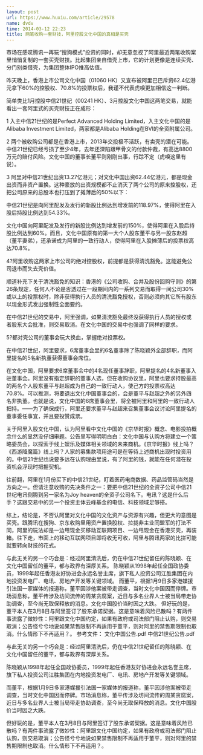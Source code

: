 ```yaml
---
layout: post
url: https://www.huxiu.com/article/29578
name: dvdv
time: 2014-03-12 22:23
title: 两笔收购一套财技，阿里控股文化中国的真相是买壳
---
```

市场在感叹腾讯一再玩“搜狗模式”投资的同时，却无意忽视了阿里最近两笔收购案里悄悄复制的一套买壳财技。比起集团亲自借壳上市，它的计划更像是连续买壳、分门别类借壳，为集团整体IPO推高估值。

昨天晚上，香港上市公司文化中国（01060 HK）又宣布被阿里巴巴斥资62.4亿港元拿下60%的控股权、70.8%的投票权后，我谨不代表虎嗅更加相信这一判断。

简单类比1月控股中信21世纪（00241 HK）、3月控股文化中国这两笔交易，就能看出一套阿里式的买壳财技正在成形：

1 入主中信21世纪的是Perfect Advanced Holding Limited，入主文化中国的是Alibaba Investment Limited，两家都是Alibaba Holding在BVI的全资附属公司。

2 两个被收购公司都是在香港上市，2013年交投极不活跃，有卖壳的潜在可能。中信21世纪已经亏损了至少4年，去年还深陷跟甲骨文的付款仲裁，有高达8800万元的赔付风险。文化中国的董事长董平则刚刚出事，行踪不定（虎嗅这里有说）。

3 阿里对中信21世纪出资13.27亿港元；对文化中国出资62.44亿港元，都是现金出资而非资产置换。这种豪放的出资规模都不止消灭了两个公司的原来控股权，还把公司原来的总股本也打压到了摊薄后的50%以下：

中信21世纪是向阿里配发及发行的新股比例达到增发前的118.97%，使得阿里在入股后持股比例达到54.33%。

文化中国向阿里配发及发行的新股比例达到增发前的150%，使得阿里在入股后持股比例达到60%。而且，文化中国原有的第一大个人股东董平与另一股东赵超（董平妻弟），还承诺成为阿里的一致行动人，使得阿里在入股摊薄后的投票权高达70.8%。

4?阿里收购这两家上市公司的绝对控股权，前提都是获得清洗豁免。这能避免公司退市而失去壳价值。

顺道补充下关于清洗豁免的知识：香港的《公司收购、合并及股份回购守则》的第26条规定，任何人不论是否透过在一段期间内的一系列交易而取得一间公司30%或以上的投票权时，除非获得执行人员的清洗豁免授权，否则必须向其它所有股东以现金形式发出强制性全面要约。

在中信21世纪的交易中，阿里强调，如果清洗豁免最终没获得执行人员的授权或者股东大会批准，则交易取消。在文化中国的交易中也强调了同样的要求。

5?都对壳公司的董事会玩大换血，掌握绝对投票权。

在中信21世纪，阿里要求，6席董事会里的6名董事除了陈晓颖外全部辞职，而阿里提名的5名新执董获得董事会席位。

在文化中国，阿里要求6席董事会中的4名现任董事辞职，阿里提名的4名新董事入驻董事会。阿里没有指定辞职的董事人选，但在收购协议里，阿里也要求持股最高的两名个人股东董平与赵超成为自己的一致行动人，使己方的投票权高达70.8%。可以推测，将要退出文化中国董事会的，会是董平与赵超之外的另外四名非执董。也就是说，文化中国的6席董事会里，将全被阿里和阿里的一致行动人把持。——为了确保成行，阿里还要求董平与赵超来召集董事会议讨论阿里提名的董事委任事宜，并且要投赞成票。

关于阿里入股文化中国，认为阿里看中文化中国的《京华时报》概念、电影投拍概念什么的显然没仔细审题。公告里写得明明白白：文化中国与认购方将建立一个策略委员会，以探索于线上娱乐及媒体相关领域的未来商机。《京华时报》线上吗？《西游降魔篇》线上吗？人家的募集款项用途可是在等待上述商机出现时投资用的。中信21世纪也说要多远在认购理由里说，有了阿里的钱，就能在任何潜在投资机会浮现时把握契机。

往前翻，阿里在1月份买下的中信21世纪，盯着医药电商数据、药品监管码当然是方向之一。但请注意收购的先决条件之一：要把中信21世纪的全资子公司中信21世纪电讯倒腾到另一家名为Joy heaven的全资子公司名下。电讯？这是什么后手？这跟交易中的另一个投资主体云峰基金的电信、科技领域足够搭。

综上，结论是，不否认阿里对文化中国的文化资产与资源有兴趣，但更大的意图是买壳。跟腾讯在搜狗、京东收购里用资产置换股权、拉拢非主业同盟军的打法不同，阿里的玩法却是一边甩现金买移动互联网项目、一边甩现金在香港买壳，再装箱。往下走，市面上的移动互联网项目即将收无可收，阿里与腾讯两家的比拼可能就要转向财技的花式。

与此无关的另一个巧合是：经过阿里清洗后，仍在中信21世纪留任的陈晓颖、在文化中国留任的董平，都与政界有深厚关系。 陈晓颖从1998年起任全国政协委员，1999年起任香港友好协进会永远名誉主席，旗下私人投资公司江胜集团在内地投资发电厂、电讯、房地产开发等关键领域。 而董平，根据1月9日多家港媒援引法国一家媒体的报道称，董平因涉他案被带走调查，当时文化中国因而停牌。市场消息称，董平传涉及坊间流传的周某贪腐案，近日与多名业界人士被当局带走协助调查，至今尚无取保释放的消息。文化中国股价当时因之大跌。 但好玩的是，董平本人在3月8日与阿里签订了股东承诺契据。这是意味着风险已散吗？有两件事流露了微妙性：阿里跟文化中国约定，如果有政府或司法部门阻止认购，则交易取消；公告怪兮兮地说如果禁售限制不再适用于董平，则对阿里的禁售期限制也取消。什么情形下不再适用？。 参考文件： 文化中国公告.pdf 中信21世纪公告.pdf

与此无关的另一个巧合是：经过阿里清洗后，仍在中信21世纪留任的陈晓颖、在文化中国留任的董平，都与政界有深厚关系。

陈晓颖从1998年起任全国政协委员，1999年起任香港友好协进会永远名誉主席，旗下私人投资公司江胜集团在内地投资发电厂、电讯、房地产开发等关键领域。

而董平，根据1月9日多家港媒援引法国一家媒体的报道称，董平因涉他案被带走调查，当时文化中国因而停牌。市场消息称，董平传涉及坊间流传的周某贪腐案，近日与多名业界人士被当局带走协助调查，至今尚无取保释放的消息。文化中国股价当时因之大跌。

但好玩的是，董平本人在3月8日与阿里签订了股东承诺契据。这是意味着风险已散吗？有两件事流露了微妙性：阿里跟文化中国约定，如果有政府或司法部门阻止认购，则交易取消；公告怪兮兮地说如果禁售限制不再适用于董平，则对阿里的禁售期限制也取消。什么情形下不再适用？。


